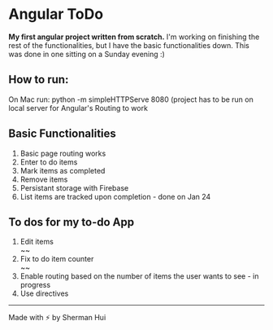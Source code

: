 <h1>Angular ToDo</h1>

<p><strong>My first angular project written from scratch.</strong> I'm working on finishing the rest of the functionalities, but I have the basic functionalities down. This was done in one sitting on a Sunday evening :)</p>

<h2>How to run:</h2>

<p>On Mac run: python -m simpleHTTPServe 8080 (project has to be run on local server for Angular's Routing to work</p>

<h2>Basic Functionalities</h2>

<ol>
	<li>Basic page routing works</li>
	<li>Enter to do items</li>
	<li>Mark items as completed</li>
	<li>Remove items</li>
	<li>Persistant storage with Firebase</li>
	<li>List items are tracked upon completion - done on Jan 24</li>
</ol>

<h2>To dos for my to-do App</h2>

<ol>
	<li>Edit items</li>
	~~<li>Fix to do item counter</li>~~
	<li>Enable routing based on the number of items the user wants to see - in progress</li>
	<li>Use directives</li>
</ol>

<hr/>
Made with ⚡ by Sherman Hui
